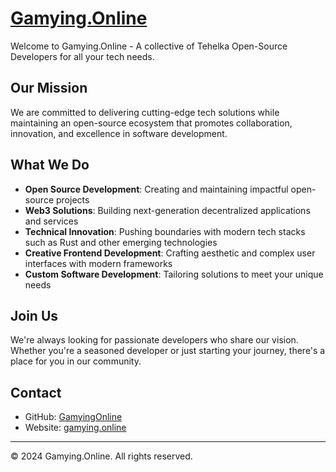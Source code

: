 # [Gamying.Online](https://github.com/GamyingOnline)


Welcome to Gamying.Online - A collective of Tehelka Open-Source Developers for all your tech needs.

## Our Mission

We are committed to delivering cutting-edge tech solutions while maintaining an open-source ecosystem that promotes collaboration, innovation, and excellence in software development.

## What We Do

- **Open Source Development**: Creating and maintaining impactful open-source projects
- **Web3 Solutions**: Building next-generation decentralized applications and services
- **Technical Innovation**: Pushing boundaries with modern tech stacks such as Rust and other emerging technologies
- **Creative Frontend Development**: Crafting aesthetic and complex user interfaces with modern frameworks
- **Custom Software Development**: Tailoring solutions to meet your unique needs 

## Join Us

We're always looking for passionate developers who share our vision. Whether you're a seasoned developer or just starting your journey, there's a place for you in our community.

## Contact

- GitHub: [GamyingOnline](https://github.com/GamyingOnline)
- Website: [gamying.online](https://gamying.online)

---

© 2024 Gamying.Online. All rights reserved.
